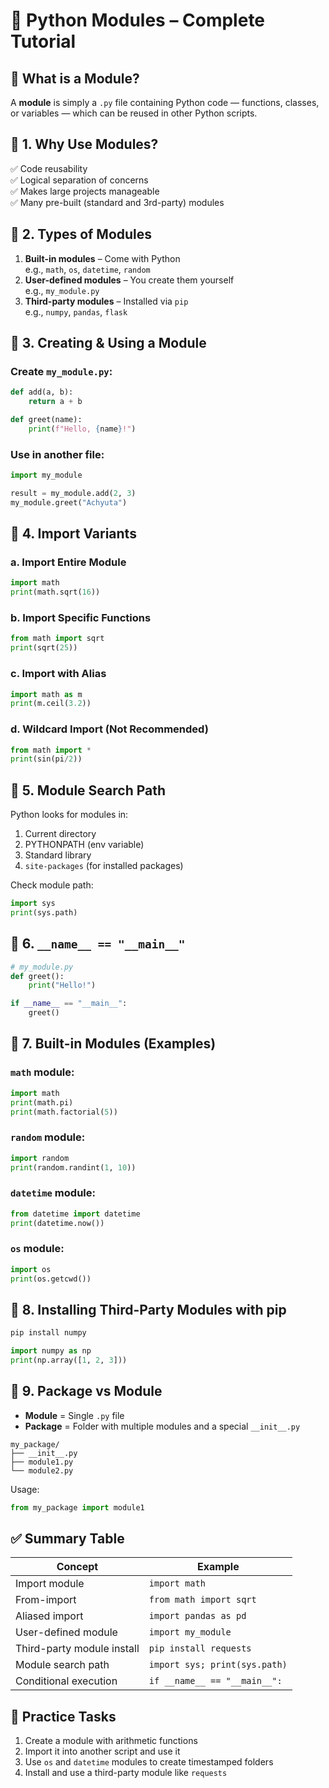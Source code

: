
# 🧠 Python Modules – Complete Tutorial

## 🔸 What is a Module?

A **module** is simply a `.py` file containing Python code — functions, classes, or variables — which can be reused in other Python scripts.

## 🔹 1. Why Use Modules?

✅ Code reusability  
✅ Logical separation of concerns  
✅ Makes large projects manageable  
✅ Many pre-built (standard and 3rd-party) modules

## 🔹 2. Types of Modules

1. **Built-in modules** – Come with Python  
   e.g., `math`, `os`, `datetime`, `random`
2. **User-defined modules** – You create them yourself  
   e.g., `my_module.py`
3. **Third-party modules** – Installed via `pip`  
   e.g., `numpy`, `pandas`, `flask`

## 🔹 3. Creating & Using a Module

### Create `my_module.py`:
```python
def add(a, b):
    return a + b

def greet(name):
    print(f"Hello, {name}!")
```

### Use in another file:
```python
import my_module

result = my_module.add(2, 3)
my_module.greet("Achyuta")
```

## 🔹 4. Import Variants

### a. Import Entire Module
```python
import math
print(math.sqrt(16))
```

### b. Import Specific Functions
```python
from math import sqrt
print(sqrt(25))
```

### c. Import with Alias
```python
import math as m
print(m.ceil(3.2))
```

### d. Wildcard Import (Not Recommended)
```python
from math import *
print(sin(pi/2))
```

## 🔹 5. Module Search Path
Python looks for modules in:
1. Current directory
2. PYTHONPATH (env variable)
3. Standard library
4. `site-packages` (for installed packages)

Check module path:
```python
import sys
print(sys.path)
```

## 🔹 6. `__name__ == "__main__"`

```python
# my_module.py
def greet():
    print("Hello!")

if __name__ == "__main__":
    greet()
```

## 🔹 7. Built-in Modules (Examples)

### `math` module:
```python
import math
print(math.pi)
print(math.factorial(5))
```

### `random` module:
```python
import random
print(random.randint(1, 10))
```

### `datetime` module:
```python
from datetime import datetime
print(datetime.now())
```

### `os` module:
```python
import os
print(os.getcwd())
```

## 🔹 8. Installing Third-Party Modules with pip

```bash
pip install numpy
```

```python
import numpy as np
print(np.array([1, 2, 3]))
```

## 🔹 9. Package vs Module

- **Module** = Single `.py` file  
- **Package** = Folder with multiple modules and a special `__init__.py`

```
my_package/
├── __init__.py
├── module1.py
└── module2.py
```

Usage:
```python
from my_package import module1
```

## ✅ Summary Table

| Concept                    | Example                                |
|----------------------------|----------------------------------------|
| Import module              | `import math`                          |
| From-import                | `from math import sqrt`                |
| Aliased import             | `import pandas as pd`                  |
| User-defined module        | `import my_module`                     |
| Third-party module install | `pip install requests`                 |
| Module search path         | `import sys; print(sys.path)`          |
| Conditional execution      | `if __name__ == "__main__":`           |

## 🧪 Practice Tasks

1. Create a module with arithmetic functions  
2. Import it into another script and use it  
3. Use `os` and `datetime` modules to create timestamped folders  
4. Install and use a third-party module like `requests`
